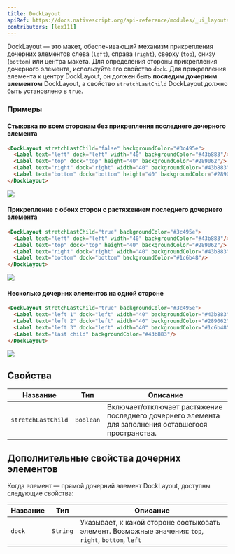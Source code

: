 ```yaml
---
title: DockLayout
apiRef: https://docs.nativescript.org/api-reference/modules/_ui_layouts_dock_layout_
contributors: [lex111]
---
```


DockLayout — это макет, обеспечивающий механизм прикрепления дочерних элементов слева (`left`), справа (`right`), сверху (`top`), снизу (`bottom`) или центра макета. Для определения стороны прикрепления дочерного элемента, используйте его свойство `dock`. Для прикрепления элемента к центру DockLayout, он должен быть **последим дочерним элементом** DockLayout, а свойство `stretchLastChild` DockLayout должно быть установлено в `true`.

### Примеры

#### Стыковка по всем сторонам без прикрепления последнего дочерного элемента

```html
<DockLayout stretchLastChild="false" backgroundColor="#3c495e">
  <Label text="left" dock="left" width="40" backgroundColor="#43b883"/>
  <Label text="top" dock="top" height="40" backgroundColor="#289062"/>
  <Label text="right" dock="right" width="40" backgroundColor="#43b883"/>
  <Label text="bottom" dock="bottom" height="40" backgroundColor="#289062"/>
</DockLayout>
```
<img class="md:w-1/2 lg:w-1/3" src="https://art.nativescript-vue.org/layouts/dock_layout_no_stretch.svg" />

#### Прикрепление с обоих сторон с растяжением последнего дочернего элемента

```html
<DockLayout stretchLastChild="true" backgroundColor="#3c495e">
  <Label text="left" dock="left" width="40" backgroundColor="#43b883"/>
  <Label text="top" dock="top" height="40" backgroundColor="#289062"/>
  <Label text="right" dock="right" width="40" backgroundColor="#43b883"/>
  <Label text="bottom" dock="bottom" backgroundColor="#1c6b48"/>
</DockLayout>
```
<img class="md:w-1/2 lg:w-1/3" src="https://art.nativescript-vue.org/layouts/dock_layout_stretch.svg" />

#### Несколько дочерних элементов на одной стороне

```html
<DockLayout stretchLastChild="true" backgroundColor="#3c495e">
  <Label text="left 1" dock="left" width="40" backgroundColor="#43b883"/>
  <Label text="left 2" dock="left" width="40" backgroundColor="#289062"/>
  <Label text="left 3" dock="left" width="40" backgroundColor="#1c6b48"/>
  <Label text="last child" backgroundColor="#43b883"/>
</DockLayout>
```
<img class="md:w-1/2 lg:w-1/3" src="https://art.nativescript-vue.org/layouts/dock_layout_multiple_on_same_side.svg" />

## Свойства

| Название | Тип | Описание |
|------|------|-------------|
`stretchLastChild` | `Boolean` | Включает/отключает растяжение последнего дочернего элемента для заполнения оставшегося пространства.

## Дополнительные свойства дочерних элементов

Когда элемент — прямой дочерний элемент DockLayout, доступны следующие
свойства:

| Название | Тип | Описание |
|------|------|-------------|
`dock` | `String` | Указывает, к какой стороне состыковать элемент. Возможные значения: `top`, `right`, `bottom`, `left`
